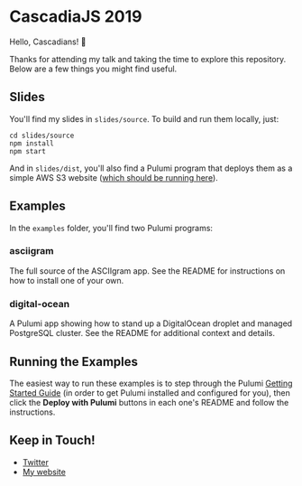 # CascadiaJS 2019

Hello, Cascadians! 👋

Thanks for attending my talk and taking the time to explore this repository. Below are a few things you might find useful.

## Slides

You'll find my slides in `slides/source`. To build and run them locally, just:

```
cd slides/source
npm install
npm start
```

And in `slides/dist`, you'll also find a Pulumi program that deploys them as a simple AWS S3 website ([which should be running here](http://slides-67a1781.s3-website-us-west-2.amazonaws.com)).

## Examples

In the `examples` folder, you'll find two Pulumi programs:

### asciigram

The full source of the ASCIIgram app. See the README for instructions on how to install one of your own.

### digital-ocean

A Pulumi app showing how to stand up a DigitalOcean droplet and managed PostgreSQL cluster. See the README for additional context and details.

## Running the Examples

The easiest way to run these examples is to step through the Pulumi [Getting Started Guide](https://pulumi.com/docs/get-started) (in order to get Pulumi installed and configured for you), then click the **Deploy with Pulumi** buttons in each one's README and follow the instructions.

## Keep in Touch!

* [Twitter](https://twitter.com/cnunciato/)
* [My website](https://chris.nunciato.org/)
